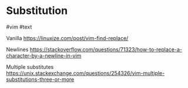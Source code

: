 # Substitution
#vim #text

Vanilla
https://linuxize.com/post/vim-find-replace/


Newlines
https://stackoverflow.com/questions/71323/how-to-replace-a-character-by-a-newline-in-vim

Multiple substitutes
https://unix.stackexchange.com/questions/254326/vim-multiple-substitutions-three-or-more